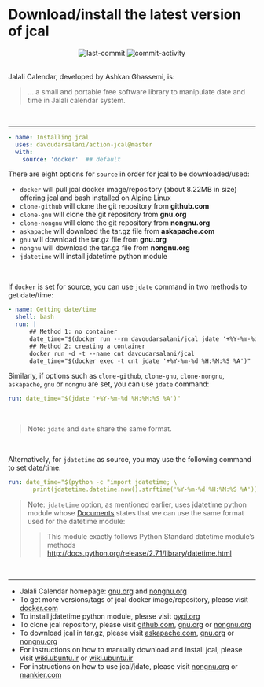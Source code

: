 # Download/install the latest version of jcal
<div align='center'>
<img alt='last-commit' src='https://img.shields.io/github/last-commit/davoudarsalani/action-jcal?&labelColor=black&color=grey&style=flat'>
<img alt='commit-activity' src='https://img.shields.io/github/commit-activity/m/davoudarsalani/action-jcal?&labelColor=black&color=grey&style=flat'>
</div>
<br>

Jalali Calendar, developed by Ashkan Ghassemi, is:
> ... a small and portable free software library to manipulate date and time in Jalali calendar system.
<br>

---
```yml
- name: Installing jcal
  uses: davoudarsalani/action-jcal@master
  with:
    source: 'docker'  ## default
```
There are eight options for `source` in order for jcal to be downloaded/used:
* `docker` will pull jcal docker image/repository (about 8.22MB in size) offering jcal and bash installed on Alpine Linux
* `clone-github` will clone the git repository from __github.com__
* `clone-gnu` will clone the git repository from __gnu.org__
* `clone-nongnu` will clone the git repository from __nongnu.org__
* `askapache` will download the tar.gz file from __askapache.com__ 
* `gnu` will download the tar.gz file from __gnu.org__
* `nongnu` will download the tar.gz file from __nongnu.org__
* `jdatetime` will install jdatetime python module
<br>

If `docker` is set for source, you can use `jdate` command in two methods to get date/time:
```yml
- name: Getting date/time
  shell: bash
  run: |
      ## Method 1: no container
      date_time="$(docker run --rm davoudarsalani/jcal jdate '+%Y-%m-%d %H:%M:%S %A')"
      ## Method 2: creating a container
      docker run -d -t --name cnt davoudarsalani/jcal
      date_time="$(docker exec -t cnt jdate '+%Y-%m-%d %H:%M:%S %A')"
```
Similarly, if options such as `clone-github`, `clone-gnu`, `clone-nongnu`, `askapache`, `gnu` or `nongnu` are set, you can use `jdate` command:
```yml
run: date_time="$(jdate '+%Y-%m-%d %H:%M:%S %A')"
```
<br>

> Note: `jdate` and `date` share the same format.
<br>

Alternatively, for `jdatetime` as source, you may use the following command to set date/time:
```yml
run: date_time="$(python -c "import jdatetime; \
       print(jdatetime.datetime.now().strftime('%Y-%m-%d %H:%M:%S %A'))")"
```

> Note: `jdatetime` option, as mentioned earlier, uses jdatetime python module whose [Documents](https://pypi.org/project/jdatetime/) states that we can use the same format used for the datetime module:
>> This module exactly follows Python Standard datetime module’s methods http://docs.python.org/release/2.7.1/library/datetime.html
<br>

---
* Jalali Calendar homepage: [gnu.org](https://www.gnu.org/savannah-checkouts/non-gnu/jcal/) and [nongnu.org](http://www.nongnu.org/jcal/) 
* To get more versions/tags of jcal docker image/repository, please visit [docker.com](https://hub.docker.com/repository/docker/davoudarsalani/jcal)
* To install jdatetime python module, please visit [pypi.org](https://pypi.org/project/jdatetime/)
* To clone jcal repository, please visit [github.com](https://github.com/ashkang/jcal), [gnu.org](http://git.savannah.gnu.org/cgit/jcal.git) or [nongnu.org](http://savannah.nongnu.org/git/?group=jcal)
* To download jcal in tar.gz, please visit [askapache.com](http://nongnu.askapache.com/jcal/), [gnu.org](http://download-mirror.savannah.gnu.org/releases/jcal/) or [nongnu.org](http://download.savannah.nongnu.org/releases/jcal/)
* For instructions on how to manually download and install jcal, please visit [wiki.ubuntu.ir](https://wiki.ubuntu.ir/wiki/Jcal) or [wiki.ubuntu.ir](https://wiki.ubuntu.ir/index.php?title=Jcal&oldid=1300)
* For instructions on how to use jcal/jdate, please visit [nongnu.org](http://www.nongnu.org/jcal/jdate.html) or [mankier.com](https://www.mankier.com/1/jdate)
